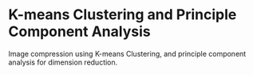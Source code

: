 # K-means Clustering and Principle Component Analysis
Image compression using K-means Clustering, and principle component analysis for dimension reduction.
